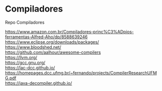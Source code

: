 # Compiladores
Repo Compiladores

https://www.amazon.com.br/Compiladores-princ%C3%ADpios-ferramentas-Alfred-Aho/dp/8588639246
<br>https://www.eclipse.org/downloads/packages/
<br>https://www.bloodshed.net/
<br>https://github.com/aalhour/awesome-compilers
<br>https://llvm.org/
<br>https://gcc.gnu.org/
<br>https://lac-dcc.github.io/
<br>https://homepages.dcc.ufmg.br/~fernando/projects/CompilerResearchUFMG.pdf
<br>https://java-decompiler.github.io/

